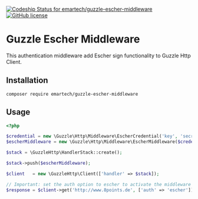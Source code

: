 [ ![Codeship Status for emartech/guzzle-escher-middleware](https://app.codeship.com/projects/cd815f30-db79-0136-acc2-4a98e051cb94/status?branch=master)](https://app.codeship.com/projects/317747) 
[![GitHub license](https://img.shields.io/github/license/emartech/guzzle-escher-middleware.svg)](https://github.com/emartech/guzzle-escher-middleware/blob/master/LICENSE.md)


# Guzzle Escher Middleware

This authentication middleware add Escher sign functionality to Guzzle Http Client.

## Installation
`composer require emartech/guzzle-escher-middleware`

## Usage
```php
<?php

$credential = new \Guzzle\Http\Middleware\EscherCredential('key', 'secret', 'some/credential/scope');
$escherMiddleware = new \Guzzle\Http\Middleware\EscherMiddleware($credential);

$stack = \GuzzleHttp\HandlerStack::create();

$stack->push($escherMiddleware);

$client   = new \GuzzleHttp\Client(['handler' => $stack]);

// Important: set the auth option to escher to activate the middleware
$response = $client->get('http://www.8points.de', ['auth' => 'escher']);
```